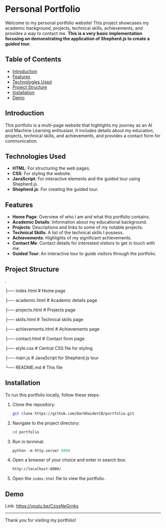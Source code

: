 # Personal Portfolio

Welcome to my personal portfolio website! This project showcases my academic background, projects, technical skills, achievements, and provides a way to contact me. 
**This is a very basic implementation focusing on demonstrating the application of Shepherd.js to create a guided tour.**

## Table of Contents

- [Introduction](#introduction)
- [Features](#features)
- [Technologies Used](#technologies-used)
- [Project Structure](#project-structure)
- [Installation](#installation)
- [Demo](#demo)


## Introduction

This portfolio is a multi-page website that highlights my journey as an AI and Machine Learning enthusiast. It includes details about my education, projects, technical skills, and achievements, and provides a contact form for communication.

## Technologies Used

- **HTML**: For structuring the web pages.
- **CSS**: For styling the website.
- **JavaScript**: For interactive elements and the guided tour using Shepherd.js.
- **Shepherd.js**: For creating the guided tour.

## Features

- **Home Page**: Overview of who I am and what this portfolio contains.
- **Academic Details**: Information about my educational background.
- **Projects**: Descriptions and links to some of my notable projects.
- **Technical Skills**: A list of the technical skills I possess.
- **Achievements**: Highlights of my significant achievements.
- **Contact Me**: Contact details for interested visitors to get in touch with me.
- **Guided Tour**: An interactive tour to guide visitors through the portfolio.

## Project Structure
.

├── index.html # Home page

├── academic.html # Academic details page

├── projects.html # Projects page

├── skills.html # Technical skills page

├── achievements.html # Achievements page

├── contact.html # Contact form page

├── style.css # Central CSS file for styling

├── main.js # JavaScript for Shepherd.js tour

└── README.md # This file

## Installation

To run this portfolio locally, follow these steps:

1. Clone the repository:
    ```bash
    git clone https://github.com/DarkRaiderCB/portfolio.git
    ```
2. Navigate to the project directory:
    ```bash
    cd portfolio
    ```
3. Run in terminal:
   ```python
   python -m http.server 8000
   ```
5. Open a browser of your choice and enter in search box:
   ```bash
   http://localhost:8000/
   ```
7. Open the `index.html` file to view the portfolio.

## Demo

Link: https://youtu.be/CzosNeGrnks

---

Thank you for visiting my portfolio!
